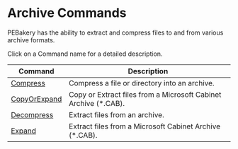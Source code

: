 # Archive Commands

PEBakery has the ability to extract and compress files to and from various archive formats.

Click on a Command name for a detailed description.

| Command | Description |
| --- | --- |
| [Compress](./Compress.md) | Compress a file or directory into an archive. |
| [CopyOrExpand](./CopyOrExpand.md) | Copy or Extract files from a Microsoft Cabinet Archive (*.CAB). |
| [Decompress](./Decompress.md) | Extract files from an archive. |
| [Expand](./Expand.md) | Extract files from a Microsoft Cabinet Archive (*.CAB). |
